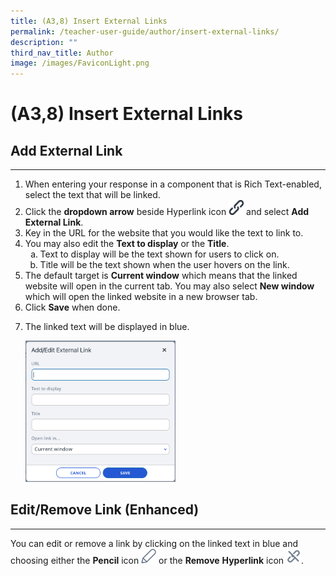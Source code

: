 ```yaml
---
title: (A3,8) Insert External Links
permalink: /teacher-user-guide/author/insert-external-links/
description: ""
third_nav_title: Author
image: /images/FaviconLight.png
---
```

<h1 id="insert-external-links">(A3,8) Insert External Links</h1>
<h2 id="add-external-link">Add External Link</h2>
<hr>
<ol>
<li>When entering your response in a component that is Rich Text-enabled, select the text that will be linked.</li>
<li>Click the <strong>dropdown arrow</strong> beside Hyperlink icon <img style="width:1.5rem; display: inline;" src="/images/Icons/Chain.png"> and select <strong>Add External Link</strong>. </li>
<li>Key in the URL for the website that you would like the text to link to.</li>
<li>You may also edit the <strong>Text to display</strong> or the <strong>Title</strong>.<ol style="list-style-type: lower-alpha;">
<li>Text to display will be the text shown for users to click on. </li>
<li>Title will be the text shown when the user hovers on the link.</li>
</ol>
</li>
<li>The default target is <strong>Current window</strong> which means that the linked website will open in the current tab. You may also select <strong>New window</strong> which will open the linked website in a new browser tab.</li>
<li>Click <strong>Save</strong> when done.</li>
<li><p>The linked text will be displayed in blue.</p>
<p><img style="width: 50%;" src="/images/2Teacher/AU-AddExtLink1.png"></p>
</li>
</ol>
<h2 id="edit-remove-link-enhanced-">Edit/Remove Link (Enhanced)</h2>
<hr>
<p>You can edit or remove a link by clicking on the linked text in blue and choosing either the <strong>Pencil</strong> icon <img style="width:1.5rem; display: inline;" src="/images/Icons/Pencil.svg"> or the <strong>Remove</strong> <strong>Hyperlink</strong> icon <img style="width:1.5rem; display: inline;" src="/images/Icons/Unlink.svg">.</p>
